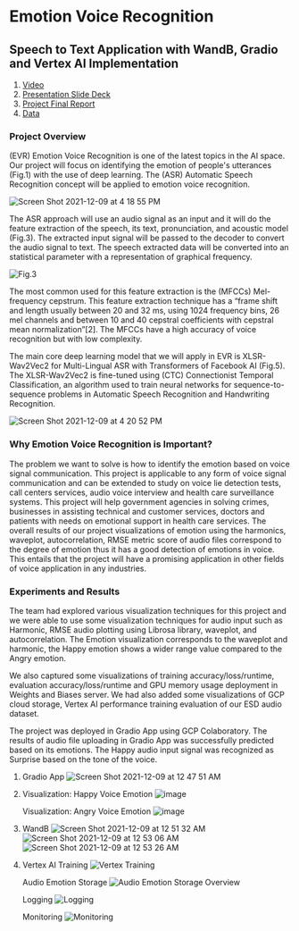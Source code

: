 # Emotion Voice Recognition 
## Speech to Text Application with WandB, Gradio and Vertex AI Implementation

1. [Video](https://drive.google.com/file/d/1KAxbi_Aawc2t_2clSeDiPbpuLn4VKABv/view?usp=sharing)
2. [Presentation Slide Deck](https://docs.google.com/presentation/d/1-oAgCE3lRnfluL5_81Fle0Ob5clA56obJb8_h8iBp6k/edit#slide=id.g103c86387bb_0_166)
3. [Project Final Report](https://docs.google.com/document/d/1q2SaXnbcIpTH_P9CYasodLvXIYnPD5wzxFNv73Lzajw/edit#)
4. [Data](https://drive.google.com/drive/folders/1A-hQey9c_l-zRqQeAXd79XCkUjwT5h5a?usp=sharing)

### Project Overview

(EVR) Emotion Voice Recognition is one of the latest topics in the AI space. Our project will focus on identifying the emotion of people's utterances (Fig.1) with the use of deep learning. The (ASR) Automatic Speech Recognition concept will be applied to emotion voice recognition. 

![Screen Shot 2021-12-09 at 4 18 55 PM](https://user-images.githubusercontent.com/62075076/145496360-e1662af5-2856-4ae4-b395-5a14b4142732.png)

       
               
The ASR approach will use an audio signal as an input and it will do the feature extraction of the speech, its text, pronunciation, and acoustic model (Fig.3). The extracted input signal will be passed to the decoder to convert the audio signal to text. The speech extracted data will be converted into an statistical parameter with a representation of graphical frequency. 

 ![Fig.3](https://user-images.githubusercontent.com/62075076/145496151-86934bdb-765d-4c74-9ec0-b3ac20fecbf7.png)

The most common used for this feature extraction is the (MFCCs) Mel-frequency cepstrum.  This feature extraction technique has a “frame shift and length usually between 20 and 32 ms, using 1024 frequency bins, 26 mel channels and between 10 and 40 cepstral coefficients with cepstral mean normalization”[2]. The MFCCs have a high accuracy of voice recognition but with low complexity. 

The main core deep learning model that we will apply in EVR is XLSR-Wav2Vec2 for Multi-Lingual ASR with Transformers of Facebook AI (Fig.5). The XLSR-Wav2Vec2 is fine-tuned using (CTC) Connectionist Temporal Classification, an algorithm used to train neural networks for sequence-to-sequence problems in Automatic Speech Recognition and Handwriting Recognition.

![Screen Shot 2021-12-09 at 4 20 52 PM](https://user-images.githubusercontent.com/62075076/145496224-24d208cc-42d0-4e74-8cde-8dac45b6cc33.png)

### Why Emotion Voice Recognition is Important?

The problem we want to solve is how to identify the emotion based on voice signal communication. This project is applicable to any form of voice signal communication and can be extended to study on voice lie detection tests, call centers services, audio voice interview and health care surveillance systems. This project will help government agencies in solving crimes, businesses in assisting technical and customer services, doctors and patients with needs on emotional support in health care services. The overall results of our project visualizations of emotion using the harmonics, waveplot, autocorrelation, RMSE metric score of audio files correspond to the degree of emotion thus it has a good detection of emotions in voice. This entails that the project will have a promising application in other fields of voice application in any industries.

### Experiments and Results

The team had explored various visualization techniques for this project and we were able to use some visualization techniques for audio input such as Harmonic, RMSE audio plotting using Librosa library, waveplot, and autocorrelation. The Emotion visualization corresponds to the waveplot and harmonic, the Happy emotion shows a wider range value compared to the Angry emotion.

We also captured some visualizations of training accuracy/loss/runtime, evaluation accuracy/loss/runtime and GPU memory usage deployment in Weights and Biases server. We had also added some visualizations of GCP cloud storage, Vertex AI performance training evaluation of our ESD audio dataset.  

The project was deployed in Gradio App using GCP Colaboratory. The results of audio file uploading in Gradio App was successfully predicted based on its emotions. The Happy audio input signal was recognized as Surprise based on the tone of the voice. 

1. Gradio App
![Screen Shot 2021-12-09 at 12 47 51 AM](https://user-images.githubusercontent.com/62075076/145441600-4fbc8fe3-b71b-416c-b835-e86624c07911.png)
2. Visualization: Happy Voice Emotion
   ![image](https://user-images.githubusercontent.com/46585696/145463773-5c920e8e-332a-4bfc-85ca-abc12943e270.png)

   
   Visualization: Angry Voice Emotion
   ![image](https://user-images.githubusercontent.com/46585696/145463974-feed81bf-9166-4736-93eb-a215591d8385.png)


3. WandB
![Screen Shot 2021-12-09 at 12 51 32 AM](https://user-images.githubusercontent.com/62075076/145441897-fb289221-5a49-4b9a-b6aa-184c71cb6c2d.png)
![Screen Shot 2021-12-09 at 12 53 06 AM](https://user-images.githubusercontent.com/62075076/145441923-75844263-7a09-42a7-b85b-de00ab26bd05.png)
![Screen Shot 2021-12-09 at 12 53 26 AM](https://user-images.githubusercontent.com/62075076/145441969-0246b3d7-b5d9-4fb2-a4c2-1e4b49259517.png)
4. Vertex AI 
   Training 
![Vertex Training](https://user-images.githubusercontent.com/62075076/145491796-d4ade55e-6c59-47f4-9400-336c1bc2deb6.jpeg)

   Audio Emotion Storage
![Audio Emotion Storage Overview](https://user-images.githubusercontent.com/62075076/145492028-683d8e07-86eb-4453-832a-dc70ab554faf.jpeg)

   Logging
 ![Logging](https://user-images.githubusercontent.com/62075076/145492091-34c2d6e9-acb1-4cfa-b202-6399e7f8ac5f.jpeg)

   Monitoring
 ![Monitoring](https://user-images.githubusercontent.com/62075076/145492119-16800c67-af59-4c4d-bbe4-9805d5a2e913.jpeg)
